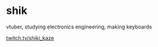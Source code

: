 # shik
vtuber, studying electronics engineering, making keyboards

[twitch.tv/shiki_kaze](https://twitch.tv/shiki_kaze)
